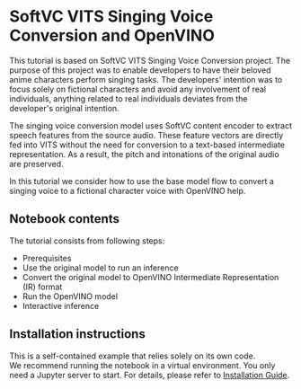# SoftVC VITS Singing Voice Conversion and OpenVINO

This tutorial is based on SoftVC VITS Singing Voice Conversion project. The purpose of this project was to enable developers to have their beloved anime characters perform singing tasks. The developers' intention was to focus solely on fictional characters and avoid any involvement of real individuals, anything related to real individuals deviates from the developer's original intention.

The singing voice conversion model uses SoftVC content encoder to extract speech features from the source audio. These feature vectors are directly fed into VITS without the need for conversion to a text-based intermediate representation. As a result, the pitch and intonations of the original audio are preserved.

In this tutorial we consider how to use the base model flow to convert a singing voice to a fictional character voice with OpenVINO help.

## Notebook contents
The tutorial consists from following steps:

- Prerequisites
- Use the original model to run an inference
- Convert the original model to OpenVINO Intermediate Representation (IR) format
- Run the OpenVINO model
- Interactive inference

## Installation instructions
This is a self-contained example that relies solely on its own code.</br>
We recommend running the notebook in a virtual environment. You only need a Jupyter server to start.
For details, please refer to [Installation Guide](../../README.md).